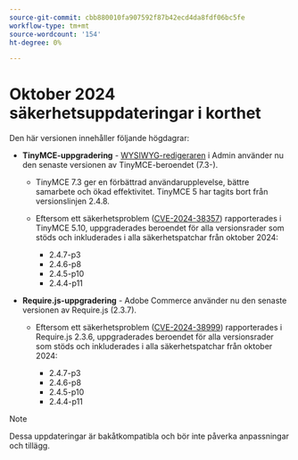 ```yaml
---
source-git-commit: cbb880010fa907592f87b42ecd4da8fdf06bc5fe
workflow-type: tm+mt
source-wordcount: '154'
ht-degree: 0%

---
```

# Oktober 2024 säkerhetsuppdateringar i korthet

Den här versionen innehåller följande högdagrar:

* **TinyMCE-uppgradering** - [WYSIWYG-redigeraren](https://experienceleague.adobe.com/en/docs/commerce-admin/content-design/wysiwyg/editor) i Admin använder nu den senaste versionen av TinyMCE-beroendet (7.3-&#x200B;).

   * TinyMCE 7.3 ger en förbättrad användarupplevelse, bättre samarbete och ökad effektivitet. TinyMCE 5 har tagits bort från versionslinjen 2.4.8. &#x200B;

   * Eftersom ett säkerhetsproblem ([CVE-2024-38357](https://nvd.nist.gov/vuln/detail/CVE-2024-38357)) rapporterades i TinyMCE 5.10, uppgraderades beroendet för alla versionsrader som stöds och inkluderades i alla säkerhetspatchar från oktober 2024:

      * 2.4.7-p3
      * 2.4.6-p8
      * 2.4.5-p10
      * 2.4.4-p11

* **Require.js-uppgradering** - Adobe Commerce använder nu den senaste versionen av Require.js (2.3.7).

   * Eftersom ett säkerhetsproblem ([CVE-2024-38999](https://nvd.nist.gov/vuln/detail/CVE-2024-38999)) rapporterades i Require.js 2.3.6, uppgraderades beroendet för alla versionsrader som stöds och inkluderades i alla säkerhetspatchar från oktober 2024:

      * 2.4.7-p3
      * 2.4.6-p8
      * 2.4.5-p10
      * 2.4.4-p11

>[!NOTE]
>
>Dessa uppdateringar är bakåtkompatibla och bör inte påverka anpassningar och tillägg. &#x200B;
